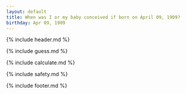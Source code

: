 ```yaml
---
layout: default
title: When was I or my baby conceived if born on April 09, 1909?
birthday: Apr 09, 1909
---
```


{% include header.md %}

{% include guess.md %}

{% include calculate.md %}

{% include safety.md %}

{% include footer.md %}



